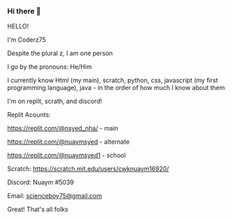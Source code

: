 ### Hi there 👋

HELLO!

I'm Coderz75

Despite the plural z, I am one person

I go by the pronouns: He/Him

I currently know Html (my main), scratch, python, css, javascript (my first programming language), java - in the order of how much I know about them

I'm on replit, scrath, and discord!

Replit Acounts:

  https://replit.com/@nsyed_nha/ - main
  
  https://replit.com/@nuaymsyed - alternate
  
  https://replit.com/@nuaymsyed1 - school
  
Scratch: https://scratch.mit.edu/users/cwknuaym16920/

Discord: Nuaym #5039

Email: scienceboy75@gmail.com

Great! That's all folks
